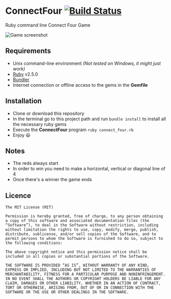 # ConnectFour [![Build Status](https://travis-ci.org/david-vega/ConnectFour.svg?branch=master)](https://travis-ci.org/david-vega/ConnectFour)

Ruby command line Connect Four Game

![Game screenshot](https://monosnap.com/file/FeFhYnzN5dhKGdI3yKljiD6Eg22OLJ.png)

## Requirements
  - Unix command-line environment *(Not tested on Windows, it might just work)*
  - [Ruby](https://www.ruby-lang.org) v2.5.0
  - [Bundler](http://bundler.io/)
  - Internet connection or offline access to the gems in the __Gemfile__

## Installation
  - Clone or download this repository
  - In the terminal go to this project path and run `bundle install` to install all the necessary ruby gems
  - Execute the __ConnectFour__ program `ruby connect_four.rb`
  - Enjoy :smiley:
  
## Notes
  - The reds always start
  - In order to win you need to make a horizontal, vertical or diagonal line of 4
  - Once there's a winner the game ends
  
## Licence
```
The MIT License (MIT)

Permission is hereby granted, free of charge, to any person obtaining a copy of this software and associated documentation files (the “Software”), to deal in the Software without restriction, including without limitation the rights to use, copy, modify, merge, publish, distribute, sublicense, and/or sell copies of the Software, and to permit persons to whom the Software is furnished to do so, subject to the following conditions:

The above copyright notice and this permission notice shall be included in all copies or substantial portions of the Software.

THE SOFTWARE IS PROVIDED “AS IS”, WITHOUT WARRANTY OF ANY KIND, EXPRESS OR IMPLIED, INCLUDING BUT NOT LIMITED TO THE WARRANTIES OF MERCHANTABILITY, FITNESS FOR A PARTICULAR PURPOSE AND NONINFRINGEMENT. IN NO EVENT SHALL THE AUTHORS OR COPYRIGHT HOLDERS BE LIABLE FOR ANY CLAIM, DAMAGES OR OTHER LIABILITY, WHETHER IN AN ACTION OF CONTRACT, TORT OR OTHERWISE, ARISING FROM, OUT OF OR IN CONNECTION WITH THE SOFTWARE OR THE USE OR OTHER DEALINGS IN THE SOFTWARE.
```
